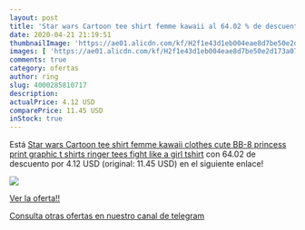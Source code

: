 ```yaml
---
layout: post
title: 'Star wars Cartoon tee shirt femme kawaii al 64.02 % de descuento'
date: 2020-04-21 21:19:51
thumbnailImage: 'https://ae01.alicdn.com/kf/H2f1e43d1eb004eae8d7be50e2d173a07a/Star-wars-Cartoon-tee-shirt-femme-kawaii-clothes-cute-BB-8-princess-print-graphic-t-shirts.jpg_350x350._SL200_.jpg'
images: [ 'https://ae01.alicdn.com/kf/H2f1e43d1eb004eae8d7be50e2d173a07a/Star-wars-Cartoon-tee-shirt-femme-kawaii-clothes-cute-BB-8-princess-print-graphic-t-shirts.jpg_350x350._SL200_.jpg' ]
comments: true
category: ofertas
author: ring
slug: 4000285810717
description:
actualPrice: 4.12 USD
comparePrice: 11.45 USD
inStock: true
---
```


Está [Star wars Cartoon tee shirt femme kawaii clothes cute BB-8 princess print graphic t shirts ringer tees fight like a girl tshirt](https://www.amazon.com/dp/4000285810717/?tag=redken08-20) con 64.02 de descuento por 4.12 USD (original: 11.45 USD) en el siguiente enlace!

[![](https://ae01.alicdn.com/kf/H2f1e43d1eb004eae8d7be50e2d173a07a/Star-wars-Cartoon-tee-shirt-femme-kawaii-clothes-cute-BB-8-princess-print-graphic-t-shirts.jpg_350x350._SL200_.jpg)](https://www.amazon.com/dp/4000285810717/?tag=redken08-20)

[Ver la oferta!!](https://www.amazon.com/dp/4000285810717/?tag=redken08-20)

[Consulta otras ofertas en nuestro canal de telegram](https://t.me/s/ofertas25)
